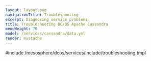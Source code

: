 ```yaml
---
layout: layout.pug
navigationTitle: Troubleshooting
excerpt: Diagnosing service problems
title: Troubleshooting DC/OS Apache Cassandra
menuWeight: 70
model: /services/cassandra/data.yml
render: mustache
---
```


#include /mesosphere/dcos/services/include/troubleshooting.tmpl
